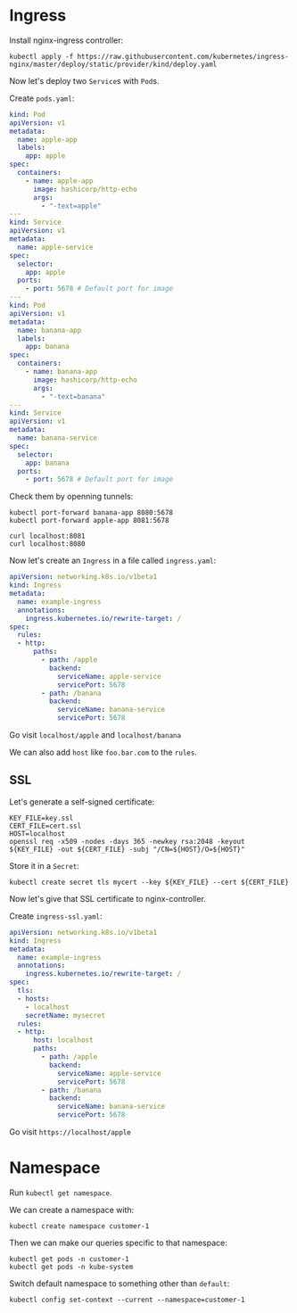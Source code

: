 # Ingress

Install nginx-ingress controller:
```
kubectl apply -f https://raw.githubusercontent.com/kubernetes/ingress-nginx/master/deploy/static/provider/kind/deploy.yaml
```

Now let's deploy two `Service`s with `Pod`s.

Create `pods.yaml`:
```yaml
kind: Pod
apiVersion: v1
metadata:
  name: apple-app
  labels:
    app: apple
spec:
  containers:
    - name: apple-app
      image: hashicorp/http-echo
      args:
        - "-text=apple"
---
kind: Service
apiVersion: v1
metadata:
  name: apple-service
spec:
  selector:
    app: apple
  ports:
    - port: 5678 # Default port for image
---
kind: Pod
apiVersion: v1
metadata:
  name: banana-app
  labels:
    app: banana
spec:
  containers:
    - name: banana-app
      image: hashicorp/http-echo
      args:
        - "-text=banana"
---
kind: Service
apiVersion: v1
metadata:
  name: banana-service
spec:
  selector:
    app: banana
  ports:
    - port: 5678 # Default port for image
```

Check them by openning tunnels:
```
kubectl port-forward banana-app 8080:5678
kubectl port-forward apple-app 8081:5678
```
```
curl localhost:8081
curl localhost:8080
```

Now let's create an `Ingress` in a file called `ingress.yaml`:
```yaml
apiVersion: networking.k8s.io/v1beta1
kind: Ingress
metadata:
  name: example-ingress
  annotations:
    ingress.kubernetes.io/rewrite-target: /
spec:
  rules:
  - http:
      paths:
        - path: /apple
          backend:
            serviceName: apple-service
            servicePort: 5678
        - path: /banana
          backend:
            serviceName: banana-service
            servicePort: 5678
```

Go visit `localhost/apple` and `localhost/banana`

We can also add `host` like `foo.bar.com` to the `rules`.

## SSL

Let's generate a self-signed certificate:
```
KEY_FILE=key.ssl
CERT_FILE=cert.ssl
HOST=localhost
openssl req -x509 -nodes -days 365 -newkey rsa:2048 -keyout ${KEY_FILE} -out ${CERT_FILE} -subj "/CN=${HOST}/O=${HOST}"
```

Store it in a `Secret`:
```
kubectl create secret tls mycert --key ${KEY_FILE} --cert ${CERT_FILE}
```

Now let's give that SSL certificate to nginx-controller.

Create `ingress-ssl.yaml`:
```yaml
apiVersion: networking.k8s.io/v1beta1
kind: Ingress
metadata:
  name: example-ingress
  annotations:
    ingress.kubernetes.io/rewrite-target: /
spec:
  tls:
  - hosts:
    - localhost
    secretName: mysecret
  rules:
  - http:
      host: localhost
      paths:
        - path: /apple
          backend:
            serviceName: apple-service
            servicePort: 5678
        - path: /banana
          backend:
            serviceName: banana-service
            servicePort: 5678
```

Go visit `https://localhost/apple`

# Namespace

Run `kubectl get namespace`.

We can create a namespace with:
```
kubectl create namespace customer-1
```

Then we can make our queries specific to that namespace:
```
kubectl get pods -n customer-1
kubectl get pods -n kube-system
```

Switch default namespace to something other than `default`:
```
kubectl config set-context --current --namespace=customer-1
```